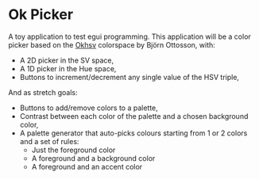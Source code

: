 <!--
SPDX-FileCopyrightText: 2022 Gerry Agbobada <git@gagbo.net>

SPDX-License-Identifier: CC0-1.0
-->

# Ok Picker

A toy application to test egui programming. This application will be a color
picker based on the [Okhsv](https://bottosson.github.io/posts/colorpicker)
colorspace by Björn Ottosson, with:

- A 2D picker in the SV space,
- A 1D picker in the Hue space,
- Buttons to increment/decrement any single value of the HSV triple,

And as stretch goals:
- Buttons to add/remove colors to a palette,
- Contrast between each color of the palette and a chosen background color,
- A palette generator that auto-picks colours starting from 1 or 2 colors and a
  set of rules:
  + Just the foreground color
  + A foreground and a background color
  + A foreground and an accent color

